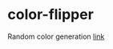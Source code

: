 # color-flipper
Random color generation [link](https://turalinov.github.io/color-flipper/ "color-flipper")
